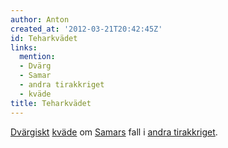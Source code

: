 ```yaml
---
author: Anton
created_at: '2012-03-21T20:42:45Z'
id: Teharkvädet
links:
  mention:
  - Dvärg
  - Samar
  - andra tirakkriget
  - kväde
title: Teharkvädet
---
```


[Dvärgiskt][] [kväde] om [Samars] fall i [andra tirakkriget].

  [Dvärgiskt]: Dvärg
  [kväde]: kväde
  [Samars]: Samar
  [andra tirakkriget]: andra_tirakkriget

